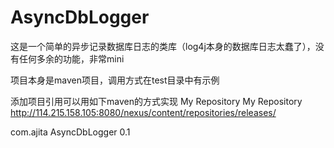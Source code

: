 AsyncDbLogger
=============
这是一个简单的异步记录数据库日志的类库（log4j本身的数据库日志太蠢了），没有任何多余的功能，非常mini

项目本身是maven项目，调用方式在test目录中有示例

添加项目引用可以用如下maven的方式实现
	<repositories>
		<repository>
			<id>My Repository</id>
			<name>My Repository</name>
			<url>http://114.215.158.105:8080/nexus/content/repositories/releases/</url>
		</repository>
	</repositories>
	
<dependency>
  <groupId>com.ajita</groupId>
  <artifactId>AsyncDbLogger</artifactId>
  <version>0.1</version>
</dependency>
